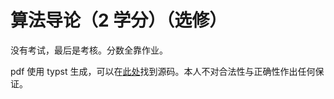 # 算法导论（2 学分）（选修）

没有考试，最后是考核。分数全靠作业。

pdf 使用 typst 生成，可以在[此处](https://github.com/lxl66566/my-college-files/tree/main/信息科学与工程学院/算法导论)找到源码。本人不对合法性与正确性作出任何保证。
